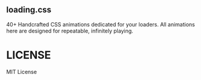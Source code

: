 loading.css
------------------

40+ Handcrafted CSS animations dedicated for your loaders. All animations here are designed for repeatable, infinitely playing.



LICENSE
==================

MIT License
